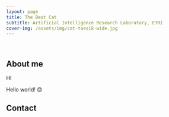 ```yaml
---
layout: page
title: The Best Cat
subtitle: Artificial Intelligence Research Laboratory, ETRI
cover-img: /assets/img/cat-taesik-wide.jpg
---
```


<br/>

## About me

HI

Hello world! &#128525;

## Contact

